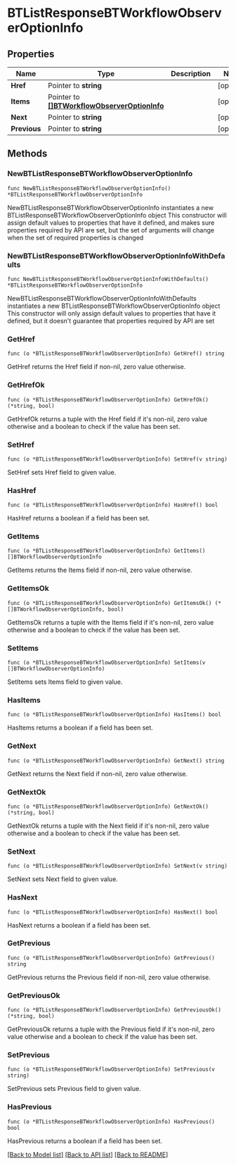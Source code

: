 # BTListResponseBTWorkflowObserverOptionInfo

## Properties

Name | Type | Description | Notes
------------ | ------------- | ------------- | -------------
**Href** | Pointer to **string** |  | [optional] 
**Items** | Pointer to [**[]BTWorkflowObserverOptionInfo**](BTWorkflowObserverOptionInfo.md) |  | [optional] 
**Next** | Pointer to **string** |  | [optional] 
**Previous** | Pointer to **string** |  | [optional] 

## Methods

### NewBTListResponseBTWorkflowObserverOptionInfo

`func NewBTListResponseBTWorkflowObserverOptionInfo() *BTListResponseBTWorkflowObserverOptionInfo`

NewBTListResponseBTWorkflowObserverOptionInfo instantiates a new BTListResponseBTWorkflowObserverOptionInfo object
This constructor will assign default values to properties that have it defined,
and makes sure properties required by API are set, but the set of arguments
will change when the set of required properties is changed

### NewBTListResponseBTWorkflowObserverOptionInfoWithDefaults

`func NewBTListResponseBTWorkflowObserverOptionInfoWithDefaults() *BTListResponseBTWorkflowObserverOptionInfo`

NewBTListResponseBTWorkflowObserverOptionInfoWithDefaults instantiates a new BTListResponseBTWorkflowObserverOptionInfo object
This constructor will only assign default values to properties that have it defined,
but it doesn't guarantee that properties required by API are set

### GetHref

`func (o *BTListResponseBTWorkflowObserverOptionInfo) GetHref() string`

GetHref returns the Href field if non-nil, zero value otherwise.

### GetHrefOk

`func (o *BTListResponseBTWorkflowObserverOptionInfo) GetHrefOk() (*string, bool)`

GetHrefOk returns a tuple with the Href field if it's non-nil, zero value otherwise
and a boolean to check if the value has been set.

### SetHref

`func (o *BTListResponseBTWorkflowObserverOptionInfo) SetHref(v string)`

SetHref sets Href field to given value.

### HasHref

`func (o *BTListResponseBTWorkflowObserverOptionInfo) HasHref() bool`

HasHref returns a boolean if a field has been set.

### GetItems

`func (o *BTListResponseBTWorkflowObserverOptionInfo) GetItems() []BTWorkflowObserverOptionInfo`

GetItems returns the Items field if non-nil, zero value otherwise.

### GetItemsOk

`func (o *BTListResponseBTWorkflowObserverOptionInfo) GetItemsOk() (*[]BTWorkflowObserverOptionInfo, bool)`

GetItemsOk returns a tuple with the Items field if it's non-nil, zero value otherwise
and a boolean to check if the value has been set.

### SetItems

`func (o *BTListResponseBTWorkflowObserverOptionInfo) SetItems(v []BTWorkflowObserverOptionInfo)`

SetItems sets Items field to given value.

### HasItems

`func (o *BTListResponseBTWorkflowObserverOptionInfo) HasItems() bool`

HasItems returns a boolean if a field has been set.

### GetNext

`func (o *BTListResponseBTWorkflowObserverOptionInfo) GetNext() string`

GetNext returns the Next field if non-nil, zero value otherwise.

### GetNextOk

`func (o *BTListResponseBTWorkflowObserverOptionInfo) GetNextOk() (*string, bool)`

GetNextOk returns a tuple with the Next field if it's non-nil, zero value otherwise
and a boolean to check if the value has been set.

### SetNext

`func (o *BTListResponseBTWorkflowObserverOptionInfo) SetNext(v string)`

SetNext sets Next field to given value.

### HasNext

`func (o *BTListResponseBTWorkflowObserverOptionInfo) HasNext() bool`

HasNext returns a boolean if a field has been set.

### GetPrevious

`func (o *BTListResponseBTWorkflowObserverOptionInfo) GetPrevious() string`

GetPrevious returns the Previous field if non-nil, zero value otherwise.

### GetPreviousOk

`func (o *BTListResponseBTWorkflowObserverOptionInfo) GetPreviousOk() (*string, bool)`

GetPreviousOk returns a tuple with the Previous field if it's non-nil, zero value otherwise
and a boolean to check if the value has been set.

### SetPrevious

`func (o *BTListResponseBTWorkflowObserverOptionInfo) SetPrevious(v string)`

SetPrevious sets Previous field to given value.

### HasPrevious

`func (o *BTListResponseBTWorkflowObserverOptionInfo) HasPrevious() bool`

HasPrevious returns a boolean if a field has been set.


[[Back to Model list]](../README.md#documentation-for-models) [[Back to API list]](../README.md#documentation-for-api-endpoints) [[Back to README]](../README.md)


